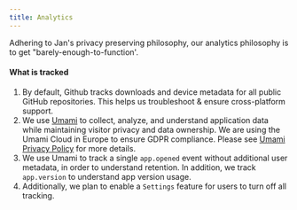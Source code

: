 ```yaml
---
title: Analytics
---
```


<head>
    <title>Analytics</title>
    <meta name="description" content="Learn about the analytics philosophy for Jan, focusing on privacy preservation and collecting minimal data for essential functionality.">
    <meta name="keywords" content="analytics, privacy-preserving, Umami, data collection, GDPR compliance">
    <meta property="og:title" content="Analytics">
    <meta property="og:description" content="Learn about the analytics philosophy for Jan, focusing on privacy preservation and collecting minimal data for essential functionality.">
    <meta property="og:url" content="https://yourwebsite.com/analytics">
    <meta name="twitter:card" content="summary">
    <meta name="twitter:title" content="Analytics">
    <meta name="twitter:description" content="Learn about the analytics philosophy for Jan, focusing on privacy preservation and collecting minimal data for essential functionality.">
</head>

Adhering to Jan's privacy preserving philosophy, our analytics philosophy is to get "barely-enough-to-function'.

#### What is tracked

1. By default, Github tracks downloads and device metadata for all public GitHub repositories. This helps us troubleshoot & ensure cross-platform support.
2. We use [Umami](https://umami.is/) to collect, analyze, and understand application data while maintaining visitor privacy and data ownership. We are using the Umami Cloud in Europe to ensure GDPR compliance. Please see [Umami Privacy Policy](https://umami.is/privacy) for more details.
3. We use Umami to track a single `app.opened` event without additional user metadata, in order to understand retention. In addition, we track `app.version` to understand app version usage.
4. Additionally, we plan to enable a `Settings` feature for users to turn off all tracking.
